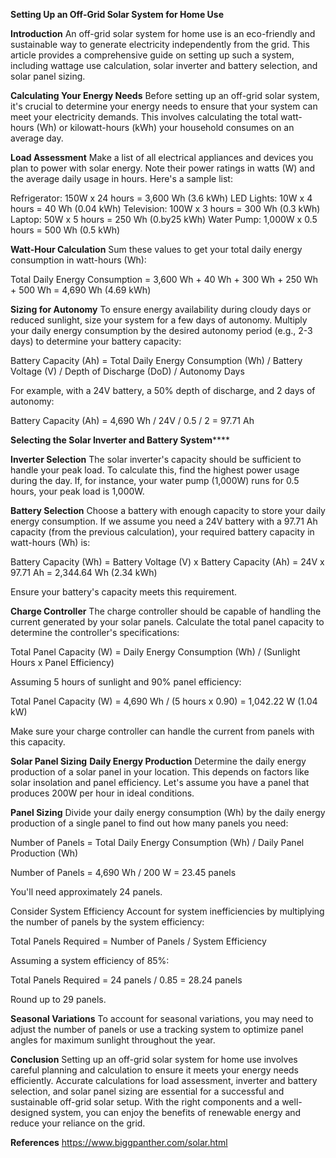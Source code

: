 ****Setting Up an Off-Grid Solar System for Home Use****

**Introduction**
An off-grid solar system for home use is an eco-friendly and sustainable way to generate electricity independently from the grid. This article provides a comprehensive guide on setting up such a system, including wattage use calculation, solar inverter and battery selection, and solar panel sizing.

**Calculating Your Energy Needs**
Before setting up an off-grid solar system, it's crucial to determine your energy needs to ensure that your system can meet your electricity demands. This involves calculating the total watt-hours (Wh) or kilowatt-hours (kWh) your household consumes on an average day.

**Load Assessment**
Make a list of all electrical appliances and devices you plan to power with solar energy. Note their power ratings in watts (W) and the average daily usage in hours. Here's a sample list:

Refrigerator: 150W x 24 hours = 3,600 Wh (3.6 kWh) LED Lights: 10W x 4 hours = 40 Wh (0.04 kWh) Television: 100W x 3 hours = 300 Wh (0.3 kWh) Laptop: 50W x 5 hours = 250 Wh (0.by25 kWh) Water Pump: 1,000W x 0.5 hours = 500 Wh (0.5 kWh)

**Watt-Hour Calculation**
Sum these values to get your total daily energy consumption in watt-hours (Wh):

Total Daily Energy Consumption = 3,600 Wh + 40 Wh + 300 Wh + 250 Wh + 500 Wh = 4,690 Wh (4.69 kWh)

**Sizing for Autonomy**
To ensure energy availability during cloudy days or reduced sunlight, size your system for a few days of autonomy. Multiply your daily energy consumption by the desired autonomy period (e.g., 2-3 days) to determine your battery capacity:

Battery Capacity (Ah) = Total Daily Energy Consumption (Wh) / Battery Voltage (V) / Depth of Discharge (DoD) / Autonomy Days

For example, with a 24V battery, a 50% depth of discharge, and 2 days of autonomy:

Battery Capacity (Ah) = 4,690 Wh / 24V / 0.5 / 2 = 97.71 Ah

**Selecting the Solar Inverter and Battery System******

**Inverter Selection**
The solar inverter's capacity should be sufficient to handle your peak load. To calculate this, find the highest power usage during the day. If, for instance, your water pump (1,000W) runs for 0.5 hours, your peak load is 1,000W.

**Battery Selection**
Choose a battery with enough capacity to store your daily energy consumption. If we assume you need a 24V battery with a 97.71 Ah capacity (from the previous calculation), your required battery capacity in watt-hours (Wh) is:

Battery Capacity (Wh) = Battery Voltage (V) x Battery Capacity (Ah) = 24V x 97.71 Ah = 2,344.64 Wh (2.34 kWh)

Ensure your battery's capacity meets this requirement.

**Charge Controller**
The charge controller should be capable of handling the current generated by your solar panels. Calculate the total panel capacity to determine the controller's specifications:

Total Panel Capacity (W) = Daily Energy Consumption (Wh) / (Sunlight Hours x Panel Efficiency)

Assuming 5 hours of sunlight and 90% panel efficiency:

Total Panel Capacity (W) = 4,690 Wh / (5 hours x 0.90) = 1,042.22 W (1.04 kW)

Make sure your charge controller can handle the current from panels with this capacity.

****Solar Panel Sizing****
**Daily Energy Production**
Determine the daily energy production of a solar panel in your location. This depends on factors like solar insolation and panel efficiency. Let's assume you have a panel that produces 200W per hour in ideal conditions.

**Panel Sizing**
Divide your daily energy consumption (Wh) by the daily energy production of a single panel to find out how many panels you need:

Number of Panels = Total Daily Energy Consumption (Wh) / Daily Panel Production (Wh)

Number of Panels = 4,690 Wh / 200 W = 23.45 panels

You'll need approximately 24 panels.

Consider System Efficiency
Account for system inefficiencies by multiplying the number of panels by the system efficiency:

Total Panels Required = Number of Panels / System Efficiency

Assuming a system efficiency of 85%:

Total Panels Required = 24 panels / 0.85 = 28.24 panels

Round up to 29 panels.

**Seasonal Variations**
To account for seasonal variations, you may need to adjust the number of panels or use a tracking system to optimize panel angles for maximum sunlight throughout the year.

**Conclusion**
Setting up an off-grid solar system for home use involves careful planning and calculation to ensure it meets your energy needs efficiently. Accurate calculations for load assessment, inverter and battery selection, and solar panel sizing are essential for a successful and sustainable off-grid solar setup. With the right components and a well-designed system, you can enjoy the benefits of renewable energy and reduce your reliance on the grid.

**References**
 https://www.biggpanther.com/solar.html
